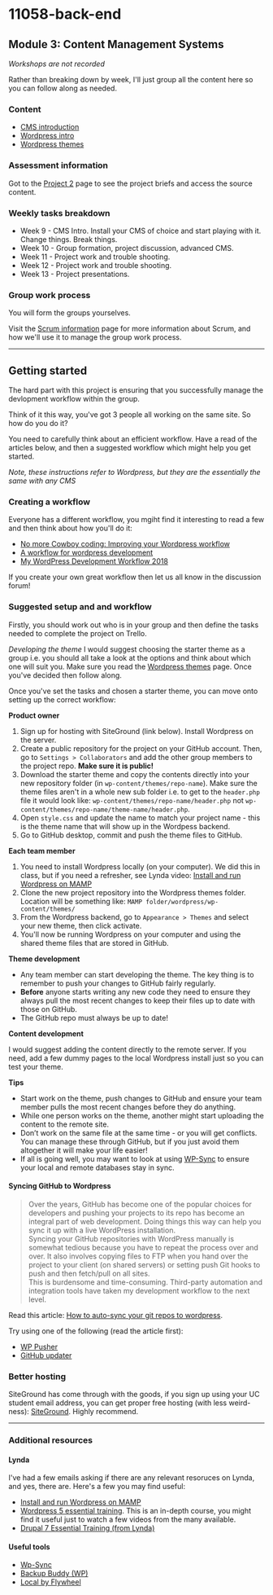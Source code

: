 # 11058-back-end
## Module 3: Content Management Systems

_Workshops are not recorded_

Rather than breaking down by week, I'll just group all the content here so you can follow along as needed. 

### Content
*   [CMS introduction](9.1.md)
*   [Wordpress intro](9.2.md)
*   [Wordpress themes](9.3.md)

### Assessment information 

Got to the [Project 2](../assessment/index.md) page to see the project briefs and access the source content. 

### Weekly tasks breakdown
*   Week 9 - CMS Intro. Install your CMS of choice and start playing with it. Change things. Break things. 
*   Week 10 - Group formation, project discussion, advanced CMS.
*   Week 11 - Project work and trouble shooting.
*   Week 12 - Project work and trouble shooting.
*   Week 13 - Project presentations.

### Group work process
You will form the groups yourselves. 

Visit the [Scrum information](https://uc-design.github.io/scrum/) page for more information about Scrum, and how we'll use it to manage the group work process. 

<hr>

## Getting started
The hard part with this project is ensuring that you successfully manage the devlopment workflow within the group. 

Think of it this way, you've got 3 people all working on the same site. So how do you do it?

You need to carefully think about an efficient workflow. Have a read of the articles below, and then a suggested workflow which might help you get started. 

*Note, these instructions refer to Wordpress, but they are the essentially the same with any CMS*

### Creating a workflow
Everyone has a different workflow, you mgiht find it interesting to read a few and then think about how you'll do it:

*   [No more Cowboy coding: Improving your Wordpress workflow](https://premium.wpmudev.org/blog/improve-wordpress-development-workflow-local-server/)
*   [A workflow for wordpress development](http://www.developersworkflow.com)
*   [My WordPress Development Workflow 2018](https://digisavvy.com/2018/05/wordpress-development-workflow-2018/)

If you create your own great workflow then let us all know in the discussion forum!


### Suggested setup and and workflow

Firstly, you should work out who is in your group and then define the tasks needed to complete the project on Trello. 

*Developing the theme*
I would suggest choosing the starter theme as a group i.e. you should all take a look at the options and think about which one will suit you. Make sure you read the [Wordpress themes](9.3.md) page. Once you've decided then follow along.

Once you've set the tasks and chosen a starter theme, you can move onto setting up the correct workflow:

**Product owner**
1. Sign up for hosting with SiteGround (link below). Install Wordpress on the server.
2. Create a public repository for the project on your GitHub account. Then, go to `Settings > Collaborators` and add the other group members to the project repo. **Make sure it is public!**
3. Download the starter theme and copy the contents directly into your new repository folder (in `wp-content/themes/repo-name`). Make sure the theme files aren't in a whole new sub folder 
i.e. to get to the `header.php` file it would look like: `wp-content/themes/repo-name/header.php` 
not `wp-content/themes/repo-name/theme-name/header.php`.
4. Open `style.css` and update the name to match your project name - this is the theme name that will show up in the Wordpess backend.
5. Go to GitHub desktop, commit and push the theme files to GitHub. 

**Each team member**
1. You need to install Wordpress locally (on your computer). We did this in class, but if you need a refresher, see Lynda video: [Install and run Wordpress on MAMP](https://www.lynda.com/WordPress-tutorials/Installing-Running-WordPress-MAMP/661815-2.html?srchtrk=index%3a7%0alinktypeid%3a2%0aq%3awordpress%0apage%3a1%0as%3arelevance%0asa%3atrue%0aproducttypeid%3a2)
2. Clone the new project repository into the Wordpress themes folder. Location will be something like: `MAMP folder/wordpress/wp-content/themes/`
3. From the Wordpress backend, go to `Appearance > Themes` and select your new theme, then click activate. 
4. You'll now be running Wordpress on your computer and using the shared theme files that are stored in GitHub. 

**Theme development**
*   Any team member can start developing the theme. The key thing is to remember to push your changes to GitHub fairly regularly. 
*   **Before** anyone starts writing any new code they need to ensure they always pull the most recent changes to keep their files up to date with those on GitHub.
*   The GitHub repo must always be up to date!

**Content development**

I would suggest adding the content directly to the remote server. If you need, add a few dummy pages to the local Wordpress install just so you can test your theme. 

**Tips**
*   Start work on the theme, push changes to GitHub and ensure your team member pulls the most recent changes before they do anything.
*   While one person works on the theme, another might start uploading the content to the remote site.
*   Don’t work on the same file at the same time - or you will get conflicts. You can manage these through GitHub, but if you just avoid them altogether it will make your life easier!
*   If all is going well, you may want to look at using [WP-Sync](https://github.com/wp-sync-db/wp-sync-db) to ensure your local and remote databases stay in sync.

#### Syncing GitHub to Wordpress
> Over the years, GitHub has become one of the popular choices for developers and pushing your projects to its repo has become an integral part of web development. Doing things this way can help you sync it up with a live WordPress installation.  
Syncing your GitHub repositories with WordPress manually is somewhat tedious because you have to repeat the process over and over. It also involves copying files to FTP when you hand over the project to your client (on shared servers) or setting push Git hooks to push and then fetch/pull on all sites.  
This is burdensome and time-consuming. Third-party automation and integration tools have taken my development workflow to the next level.

Read this article: [How to auto-sync your git repos to wordpress](https://torquemag.io/2017/04/auto-sync-git-repositories-wordpress/).

Try using one of the following (read the article first):
*   [WP Pusher](https://wppusher.com)
*   [GitHub updater](https://github.com/afragen/github-updater)


### Better hosting
SiteGround has come through with the goods, if you sign up using your UC student email address, you can get proper free hosting (with less weird-ness): [SiteGround](https://www.siteground.com/students/). Highly recommend. 

<hr>

### Additional resources

#### Lynda
I've had a few emails asking if there are any relevant resoruces on Lynda, and yes, there are. Here's a few you may find useful:
*   [Install and run Wordpress on MAMP](https://www.lynda.com/WordPress-tutorials/Installing-Running-WordPress-MAMP/661815-2.html?srchtrk=index%3a7%0alinktypeid%3a2%0aq%3awordpress%0apage%3a1%0as%3arelevance%0asa%3atrue%0aproducttypeid%3a2)
*   [Wordpress 5 essential training](https://www.lynda.com/WordPress-tutorials/WordPress-5-Essential-Training/651229-2.html?srchtrk=index%3a1%0alinktypeid%3a2%0aq%3awordpress%0apage%3a1%0as%3arelevance%0asa%3atrue%0aproducttypeid%3a2). This is an in-depth course, you might find it useful just to watch a few videos from the many available. 
*   [Drupal 7 Essential Training (from Lynda)](https://www.lynda.com/Drupal-7-tutorials/essential-training/73655-2.html?srchtrk=index%3a1%0alinktypeid%3a2%0aq%3adrupal%0apage%3a1%0as%3arelevance%0asa%3atrue%0aproducttypeid%3a2)

#### Useful tools
*   [Wp-Sync](https://github.com/wp-sync-db/wp-sync-db)
*   [Backup Buddy (WP)](https://ithemes.com/purchase/backupbuddy/)
*   [Local by Flywheel](https://localbyflywheel.com)